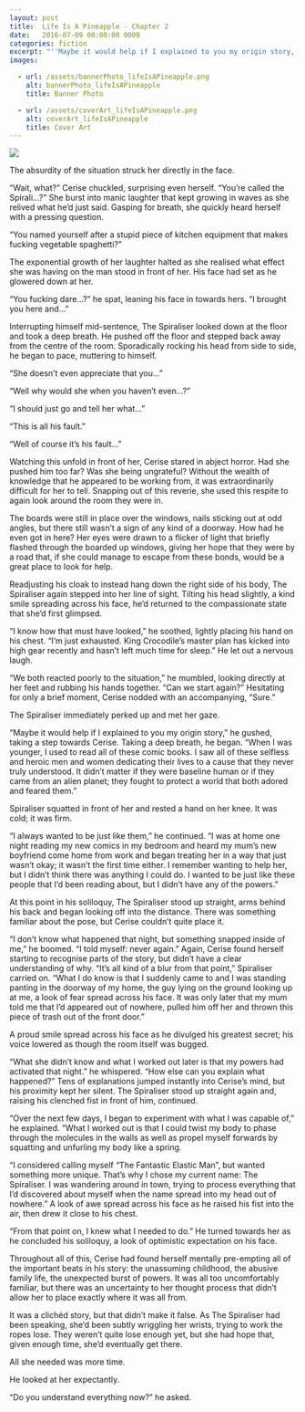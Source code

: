 ```yaml
---
layout: post
title:  Life Is A Pineapple - Chapter 2
date:   2016-07-09 00:00:00 0000
categories: fiction
excerpt: "''Maybe it would help if I explained to you my origin story,'' he gushed, taking a step towards Cerise. Taking a deep breath, he began."
images:

  - url: /assets/bannerPhoto_lifeIsAPineapple.png
    alt: bannerPhoto_lifeIsAPineapple
    title: Banner Photo

  - url: /assets/coverArt_lifeIsAPineapple.png
    alt: coverArt_lifeIsAPineapple
    title: Cover Art
---
```


<img class="bannerPhoto" src="{{ site.url }}/assets/bannerPhoto_lifeIsAPineapple.png" />

The absurdity of the situation struck her directly in the face.

“Wait, what?” Cerise chuckled, surprising even herself. “You’re called the Spirali…?” She burst into manic laughter that kept growing in waves as she relived what he’d just said. Gasping for breath, she quickly heard herself with a pressing question.

“You named yourself after a stupid piece of kitchen equipment that makes fucking vegetable spaghetti?”

The exponential growth of her laughter halted as she realised what effect she was having on the man stood in front of her. His face had set as he glowered down at her.

“You fucking dare…?” he spat, leaning his face in towards hers. “I brought you here and…”

Interrupting himself mid-sentence, The Spiraliser looked down at the floor and took a deep breath. He pushed off the floor and stepped back away from the centre of the room. Sporadically rocking his head from side to side, he began to pace, muttering to himself.

“She doesn’t even appreciate that you…”

“Well why would she when you haven’t even…?”

“I should just go and tell her what…”

“This is all his fault.”

“Well of course it’s his fault…”

Watching this unfold in front of her, Cerise stared in abject horror. Had she pushed him too far? Was she being ungrateful? Without the wealth of knowledge that he appeared to be working from, it was extraordinarily difficult for her to tell. Snapping out of this reverie, she used this respite to again look around the room they were in.

The boards were still in place over the windows, nails sticking out at odd angles, but there still wasn’t a sign of any kind of a doorway. How had he even got in here? Her eyes were drawn to a flicker of light that briefly flashed through the boarded up windows, giving her hope that they were by a road that, if she could manage to escape from these bonds, would be a great place to look for help.

Readjusting his cloak to instead hang down the right side of his body, The Spiraliser again stepped into her line of sight. Tilting his head slightly, a kind smile spreading across his face, he’d returned to the compassionate state that she’d first glimpsed.

“I know how that must have looked,” he soothed, lightly placing his hand on his chest. “I’m just exhausted. King Crocodile’s master plan has kicked into high gear recently and hasn’t left much time for sleep.” He let out a nervous laugh.

“We both reacted poorly to the situation,” he mumbled, looking directly at her feet and rubbing his hands together. “Can we start again?” Hesitating for only a brief moment, Cerise nodded with an accompanying, “Sure.”

The Spiraliser immediately perked up and met her gaze.

“Maybe it would help if I explained to you my origin story,” he gushed, taking a step towards Cerise. Taking a deep breath, he began. “When I was younger, I used to read all of these comic books. I saw all of these selfless and heroic men and women dedicating their lives to a cause that they never truly understood. It didn’t matter if they were baseline human or if they came from an alien planet; they fought to protect a world that both adored and feared them.”

Spiraliser squatted in front of her and rested a hand on her knee. It was cold; it was firm.

“I always wanted to be just like them,” he continued. “I was at home one night reading my new comics in my bedroom and heard my mum’s new boyfriend come home from work and began treating her in a way that just wasn’t okay; it wasn’t the first time either. I remember wanting to help her, but I didn’t think there was anything I could do. I wanted to be just like these people that I’d been reading about, but I didn’t have any of the powers.”

At this point in his soliloquy, The Spiraliser stood up straight, arms behind his back and began looking off into the distance. There was something familiar about the pose, but Cerise couldn’t quite place it.

“I don’t know what happened that night, but something snapped inside of me,” he boomed. “I told myself: never again.” Again, Cerise found herself starting to recognise parts of the story, but didn’t have a clear understanding of why. “It’s all kind of a blur from that point,” Spiraliser carried on. “What I do know is that I suddenly came to and I was standing panting in the doorway of my home, the guy lying on the ground looking up at me, a look of fear spread across his face. It was only later that my mum told me that I’d appeared out of nowhere, pulled him off her and thrown this piece of trash out of the front door.”

A proud smile spread across his face as he divulged his greatest secret; his voice lowered as though the room itself was bugged.

“What she didn’t know and what I worked out later is that my powers had activated that night.” he whispered. “How else can you explain what happened?” Tens of explanations jumped instantly into Cerise’s mind, but his proximity kept her silent. The Spiraliser stood up straight again and, raising his clenched fist in front of him, continued.

“Over the next few days, I began to experiment with what I was capable of,” he explained. “What I worked out is that I could twist my body to phase through the molecules in the walls as well as propel myself forwards by squatting and unfurling my body like a spring.

“I considered calling myself “The Fantastic Elastic Man”, but wanted something more unique. That’s why I chose my current name: The Spiraliser. I was wandering around in town, trying to process everything that I’d discovered about myself when the name spread into my head out of nowhere.” A look of awe spread across his face as he raised his fist into the air, then drew it close to his chest.

“From that point on, I knew what I needed to do.” He turned towards her as he concluded his soliloquy, a look of optimistic expectation on his face.

Throughout all of this, Cerise had found herself mentally pre-empting all of the important beats in his story: the unassuming childhood, the abusive family life, the unexpected burst of powers. It was all too uncomfortably familiar, but there was an uncertainty to her thought process that didn’t allow her to place exactly where it was all from.

It was a clichéd story, but that didn’t make it false. As The Spiraliser had been speaking, she’d been subtly wriggling her wrists, trying to work the ropes lose. They weren’t quite lose enough yet, but she had hope that, given enough time, she’d eventually get there.

All she needed was more time.

He looked at her expectantly.

“Do you understand everything now?” he asked.
